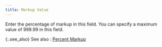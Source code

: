 ```yaml
---
title: Markup Value
---
```



Enter the percentage of markup in this field. You can specify a maximum  value of 999.99 in this field.


{:.see_also}
See also
: [Percent  Markup](JavaScript:RelatedTopics1.Click())<!--Metadata type="DesignerControl" startspan
<object CLASSID="clsid:ADB880A6-D8FF-11CF-9377-00AA003B7A11"
	ID=RelatedTopics1
	TYPE="application/x-oleobject">
</object>-->

<object classid="clsid:ADB880A6-D8FF-11CF-9377-00AA003B7A11" id="RelatedTopics1" type="application/x-oleobject"> 
 <param name="Command" value="Related Topics">
<param name="Window" value="second">
<param name="Item1" value="Percent Markup;{{site.mi_chm}}/item-profile-details/item-pricing/pricing-calculations/percent_markup_on_cost.html">
</object><!--Metadata type="DesignerControl" endspan-->
